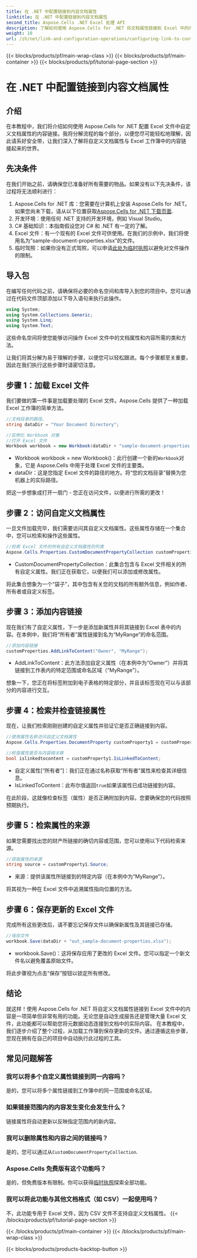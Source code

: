 ```yaml
---
title: 在 .NET 中配置链接到内容文档属性
linktitle: 在 .NET 中配置链接到内容文档属性
second_title: Aspose.Cells .NET Excel 处理 API
description: 了解如何使用 Aspose.Cells for .NET 将文档属性链接到 Excel 中的内容。面向开发人员的分步教程。
weight: 10
url: /zh/net/link-and-configuration-operations/configuring-link-to-content-document-property/
---
```


{{< blocks/products/pf/main-wrap-class >}}
{{< blocks/products/pf/main-container >}}
{{< blocks/products/pf/tutorial-page-section >}}

# 在 .NET 中配置链接到内容文档属性

## 介绍

在本教程中，我们将介绍如何使用 Aspose.Cells for .NET 配置 Excel 文件中自定义文档属性的内容链接。我将分解流程的每个部分，以便您尽可能轻松地理解，因此请系好安全带，让我们深入了解将自定义文档属性与 Excel 工作簿中的内容链接起来的世界。

## 先决条件

在我们开始之前，请确保您已准备好所有需要的物品。如果没有以下先决条件，该过程将无法顺利进行：

1.  Aspose.Cells for .NET 库：您需要在计算机上安装 Aspose.Cells for .NET。如果您尚未下载，请从以下位置获取[Aspose.Cells for .NET 下载页面](https://releases.aspose.com/cells/net/).
2. 开发环境：使用任何 .NET 支持的开发环境，例如 Visual Studio。
3. C# 基础知识：本指南假设您对 C# 和 .NET 有一定的了解。
4. Excel 文件：有一个现有的 Excel 文件可供使用。在我们的示例中，我们将使用名为“sample-document-properties.xlsx”的文件。
5. 临时驾照：如果你没有正式驾照，可以申请[此处为临时执照](https://purchase.aspose.com/temporary-license/)以避免对文件操作的限制。

## 导入包

在编写任何代码之前，请确保将必要的命名空间和库导入到您的项目中。您可以通过在代码文件顶部添加以下导入语句来执行此操作。

```csharp
using System;
using System.Collections.Generic;
using System.Linq;
using System.Text;
```

这些命名空间将使您能够访问操作 Excel 文件中的文档属性和内容所需的类和方法。

让我们将其分解为易于理解的步骤，以便您可以轻松跟进。每个步骤都至关重要，因此在我们执行这些步骤时请密切注意。

## 步骤 1：加载 Excel 文件

我们要做的第一件事是加载要处理的 Excel 文件。Aspose.Cells 提供了一种加载 Excel 工作簿的简单方法。

```csharp
//文档目录的路径。
string dataDir = "Your Document Directory";

//实例化 Workbook 对象
//打开 Excel 文件
Workbook workbook = new Workbook(dataDir + "sample-document-properties.xlsx");
```

- Workbook workbook = new Workbook()：此行创建一个新的`Workbook`对象，它是 Aspose.Cells 中用于处理 Excel 文件的主要类。
- dataDir：这是您指定 Excel 文件的路径的地方。将“您的文档目录”替换为您机器上的实际路径。

把这一步想象成打开一扇门 - 您正在访问文件，以便进行所需的更改！

## 步骤 2：访问自定义文档属性

一旦文件加载完毕，我们需要访问其自定义文档属性。这些属性存储在一个集合中，您可以检索和操作这些属性。

```csharp
//检索 Excel 文件的所有自定义文档属性的列表
Aspose.Cells.Properties.CustomDocumentPropertyCollection customProperties = workbook.Worksheets.CustomDocumentProperties;
```

- CustomDocumentPropertyCollection：此集合包含与 Excel 文件相关的所有自定义属性。我们正在获取它，以便我们可以添加或修改属性。

将此集合想象为一个“袋子”，其中包含有关您的文档的所有额外信息，例如作者、所有者或自定义标签。

## 步骤 3：添加内容链接

现在我们有了自定义属性，下一步是添加新属性并将其链接到 Excel 表中的内容。在本例中，我们将“所有者”属性链接到名为“MyRange”的命名范围。

```csharp
//添加内容链接
customProperties.AddLinkToContent("Owner", "MyRange");
```

- AddLinkToContent：此方法添加自定义属性（在本例中为“Owner”）并将其链接到工作表内的特定范围或命名区域（“MyRange”）。

想象一下，您正在将标签附加到电子表格的特定部分，并且该标签现在可以与该部分的内容进行交互。

## 步骤 4：检索并检查链接属性

现在，让我们检索刚刚创建的自定义属性并验证它是否正确链接到内容。

```csharp
//使用属性名称访问自定义文档属性
Aspose.Cells.Properties.DocumentProperty customProperty1 = customProperties["Owner"];

//检查属性是否与内容相关联
bool islinkedtocontent = customProperty1.IsLinkedToContent;
```

- 自定义属性[“所有者”]：我们正在通过名称获取“所有者”属性来检查其详细信息。
- IsLinkedToContent：此布尔值返回`true`如果该属性已成功链接到内容。

在此阶段，这就像检查标签（属性）是否正确附加到内容。您要确保您的代码按照预期执行。

## 步骤 5：检索属性的来源

如果您需要找出您的财产所链接的确切内容或范围，您可以使用以下代码检索来源。

```csharp
//获取属性的来源
string source = customProperty1.Source;
```

- 来源：提供该属性所链接到的特定内容（在本例中为“MyRange”）。

将其视为一种在 Excel 文件中追溯属性指向位置的方法。

## 步骤 6：保存更新的 Excel 文件

完成所有这些更改后，请不要忘记保存文件以确保新属性及其链接已存储。

```csharp
//保存文件
workbook.Save(dataDir + "out_sample-document-properties.xlsx");
```

- workbook.Save()：这将保存应用了更改的 Excel 文件。您可以指定一个新文件名以避免覆盖原始文件。

将此步骤视为点击“保存”按钮以锁定所有修改。

## 结论

就这样！使用 Aspose.Cells for .NET 将自定义文档属性链接到 Excel 文件中的内容是一项简单但非常有用的功能。无论您是自动生成报告还是管理大量 Excel 文件，此功能都可以帮助您将元数据动态连接到文档中的实际内容。
在本教程中，我们逐步介绍了整个过程，从加载工作簿到保存更新的文件。通过遵循这些步骤，您现在拥有在自己的项目中自动执行此过程的工具。

## 常见问题解答

### 我可以将多个自定义属性链接到同一内容吗？
是的，您可以将多个属性链接到工作簿中的同一范围或命名区域。

### 如果链接范围内的内容发生变化会发生什么？
链接属性将自动更新以反映指定范围内的新内容。

### 我可以删除属性和内容之间的链接吗？
是的，您可以通过从`CustomDocumentPropertyCollection`.

### Aspose.Cells 免费版有这个功能吗？
是的，但免费版本有限制。你可以获得[临时执照](https://purchase.aspose.com/temporary-license/)探索全部功能。

### 我可以将此功能与其他文档格式（如 CSV）一起使用吗？
不，此功能专用于 Excel 文件，因为 CSV 文件不支持自定义文档属性。
{{< /blocks/products/pf/tutorial-page-section >}}

{{< /blocks/products/pf/main-container >}}
{{< /blocks/products/pf/main-wrap-class >}}

{{< blocks/products/products-backtop-button >}}
